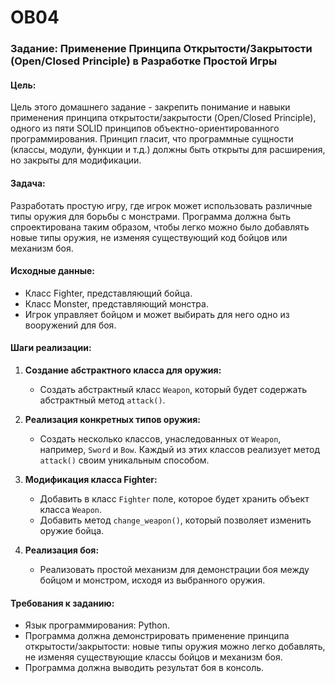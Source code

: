 # OB04
### Задание: Применение Принципа Открытости/Закрытости (Open/Closed Principle) в Разработке Простой Игры

#### Цель:
Цель этого домашнего задание - закрепить понимание и навыки применения принципа открытости/закрытости (Open/Closed Principle), одного из пяти SOLID принципов объектно-ориентированного программирования. Принцип гласит, что программные сущности (классы, модули, функции и т.д.) должны быть открыты для расширения, но закрыты для модификации.

#### Задача:
Разработать простую игру, где игрок может использовать различные типы оружия для борьбы с монстрами. Программа должна быть спроектирована таким образом, чтобы легко можно было добавлять новые типы оружия, не изменяя существующий код бойцов или механизм боя.

#### Исходные данные:

- Класс Fighter, представляющий бойца.
- Класс Monster, представляющий монстра.
- Игрок управляет бойцом и может выбирать для него одно из вооружений для боя.

#### Шаги реализации:

1. **Создание абстрактного класса для оружия:**
   - Создать абстрактный класс `Weapon`, который будет содержать абстрактный метод `attack()`.

2. **Реализация конкретных типов оружия:**
   - Создать несколько классов, унаследованных от `Weapon`, например, `Sword` и `Bow`. Каждый из этих классов реализует метод `attack()` своим уникальным способом.

3. **Модификация класса Fighter:**
   - Добавить в класс `Fighter` поле, которое будет хранить объект класса `Weapon`.
   - Добавить метод `change_weapon()`, который позволяет изменить оружие бойца.

4. **Реализация боя:**
   - Реализовать простой механизм для демонстрации боя между бойцом и монстром, исходя из выбранного оружия.

#### Требования к заданию:

- Язык программирования: Python.
- Программа должна демонстрировать применение принципа открытости/закрытости: новые типы оружия можно легко добавлять, не изменяя существующие классы бойцов и механизм боя.
- Программа должна выводить результат боя в консоль.
